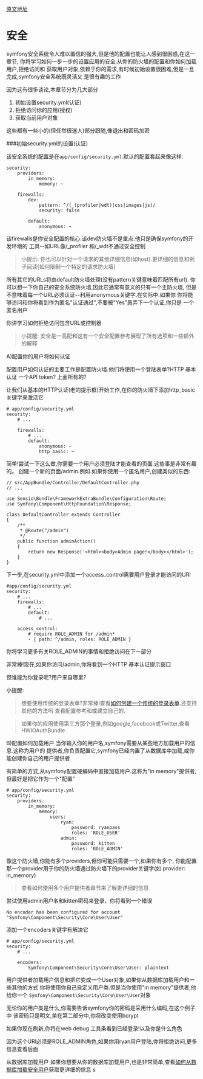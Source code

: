 [原文地址](http://symfony.com/doc/current/book/security.html)

安全
=======

symfony安全系统令人难以置信的强大,但是他的配置也能让人感到很困惑,在这一章节,
你将学习如何一步一步的设置应用的安全,从你的防火墙的配置和你如何加载用户,拒绝访问和
获取用户对象,依赖于你的需求,有时候初始设置很困难,但是一旦完成,symfony安全系统既灵活又
是很有趣的工作

因为这有很多谈论,本章节分为几大部分

1. 初始设置security.yml(认证)
2. 拒绝访问你的应用(授权)
3. 获取当前用户对象

这些都有一些小的(但任然很迷人)部分跟随,像退出和密码加密

###初始security.yml的设置(认证)

该安全系统的配置是在`app/config/security.yml`.默认的配置看起来像这样:

    security:
        providers:
            in_memory:
                memory: ~

        firewalls:
            dev:
                pattern: ^/(_(profiler|wdt)|css|images|js)/
                security: false

            default:
                anonymous: ~

该firewalls是你安全配置的核心.该dev防火墙不是重点.他只是确保symfony的开发环境的
工具--如URL像/_profiler 和/_wdt不通过安全控制

>小提示:
你也可以针对一个请求的其他详细信息(如host).更详细的信息和例子阅读[如何限制一个特定的请求防火墙]

所有其它的URLs将由default防火墙处理(没有pattern关键意味着匹配所有url).
你可以想一下你自己的安全系统防火墙,因此它通常有意义的只有一个主防火墙,
但是不意味着每一个URL必须认证--利用anonymous关键字.在实际中.如果你
你将能够访问和你将看到作为匿名"认证通过",不要被"Yes"愚弄下一个认证,你只是
一个匿名用户

你讲学习如何拒绝访问包含URL或控制器

>小提醒:
安全是一高配和这有一个安全配置参考展现了所有选项和一些额外的解释

A)配置你的用户将如何认证

配置用户如何认证的主要工作是配置防火墙.他们将使用一个登陆表单?HTTP 基本认证
一个API token? 上面所有的?

让我们从基本的HTTP认证(老的提示框)开始工作,在你的防火墙下添加http_basic关键字来激活它

    # app/config/security.yml
    security:
        # ...

        firewalls:
            # ...
            default:
                anonymous: ~
                http_basic: ~

简单!尝试一下这么做,你需要一个用户必须登陆才能查看的页面.这些事是非常有趣的。
创建一个新的页面/admin.例如.如果你使用一个匿名用户,创建类似的东西:

    // src/AppBundle/Controller/DefaultController.php
    // ...

    use Sensio\Bundle\FrameworkExtraBundle\Configuration\Route;
    use Symfony\Component\HttpFoundation\Response;

    class DefaultController extends Controller
    {
        /**
         * @Route("/admin")
         */
        public function adminAction()
        {
            return new Response('<html><body>Admin page!</body></html>');
        }
    }

下一步,在security.yml中添加一个access_control需要用户登录才能访问的URl

    #app/config/security.yml
    security:
        # ...
        firewalls:
            # ...
            default:
                # ...

        access_control:
            # require ROLE_ADMIN for /admin*
            - { path: ^/admin, roles: ROLE_ADMIN }

你将学习更多有关ROLE_ADMIN的事情和拒绝访问在下一部分

非常棒!现在,如果你访问/admin,你将看到一个HTTP 基本认证提示窗口

但谁能为你登录呢?用户来自哪里?

小提醒:
>想要使用传统的登录表单?非常棒!查看[如何创建一个传统的登录表单]().还支持其他的方法吗
查看配置参考和或建立自己的.

>如果你的应用使用第三方那个登录,例如google,facebook或Twitter,查看 HWIOAuthBundle

B)配置如何加载用户
当你输入你的用户名,symfony需要从某些地方加载用户的信息.这称为用户的
提供者,你负责配置它,symfony已经内置了从数据库中加载,或你能创建你自己的用户提供者

有简单的方式,从symfony配置硬编码中直接加载用户.这称为"in memory"提供者,
但最好是把它作为一个"配置"

    # app/config/security.yml
    security:
        providers:
            in_memory:
                memory:
                    users:
                        ryan:
                            password: ryanpass
                            roles: 'ROLE_USER'
                        admin:
                            password: kitten
                            roles: 'ROLE_ADMIN'

像这个防火墙,你能有多个providers,但你可能只需要一个,如果你有多个,
你能配置那一个provider用于你的防火墙通过防火墙下的provider关键字(如 provider: in_memory)

>查看如何使用多个用户提供者章节来了解更详细的信息

尝试使用admin用户名和kitten密码来登录，你将看到一个错误

    No encoder has been configured for account "Symfony\Component\Security\Core\User\User"

添加一个encoders关键字有解决它

    # app/config/security.yml
    security:
        # ...

        encoders:
            Symfony\Component\Security\Core\User\User: plaintext

用户提供者加载用户信息和把它变成一个User对象,如果你从数据库加载用户和一些其他的方式
你将使用你自己自定义用户类.但是当你使用"in memory"提供者,他给你一个
`Symfony\Component\Security\Core\User\User`对象

无论你的用户类是什么,你需要告诉symfony你的密码是采用什么编码,在这个例子中
该密码只是明文,单在第二部分中,你将改变使用bcrypt

如果你现在刷新,你将在web debug 工具条看到已经登录!以及你是什么角色

因为这个URl必须是ROLE_ADMIN角色,如果你用ryan用户登陆,你将拒绝访问,更多信息查看后面

从数据库加载用户
如果你想要从你的数据库加载用户,也是非常简单,查看[如何从数据库加载安全用户]()获取更详细的信息
s
